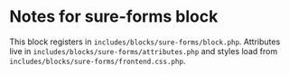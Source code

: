 # Notes for sure-forms block

This block registers in `includes/blocks/sure-forms/block.php`. Attributes live in `includes/blocks/sure-forms/attributes.php` and styles load from `includes/blocks/sure-forms/frontend.css.php`.
